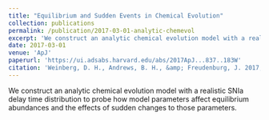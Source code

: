 ```yaml
---
title: "Equilibrium and Sudden Events in Chemical Evolution"
collection: publications
permalink: /publication/2017-03-01-analytic-chemevol
excerpt: 'We construct an analytic chemical evolution model with a realistic SNIa delay time distribution to probe how model parameters affect equilibrium abundances and the effects of sudden changes to those parameters.'
date: 2017-03-01
venue: 'ApJ'
paperurl: 'https://ui.adsabs.harvard.edu/abs/2017ApJ...837..183W'
citation: 'Weinberg, D. H., Andrews, B. H., &amp; Freudenburg, J. 2017, ApJ, 837, 183.'
---
```

We construct an analytic chemical evolution model with a realistic SNIa delay time distribution to probe how model parameters affect equilibrium abundances and the effects of sudden changes to those parameters.
